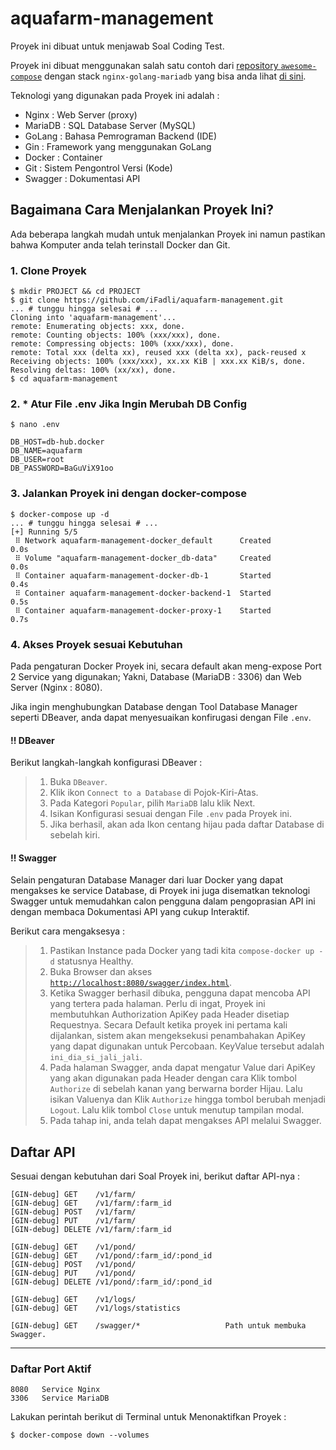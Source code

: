 # aquafarm-management
Proyek ini dibuat untuk menjawab Soal Coding Test.

Proyek ini dibuat menggunakan salah satu contoh dari [repository `awesome-compose`](https://github.com/docker/awesome-compose/) dengan stack `nginx-golang-mariadb` yang bisa anda lihat [di sini](https://github.com/docker/awesome-compose/tree/master/nginx-golang-mysql).

Teknologi yang digunakan pada Proyek ini adalah :
- Nginx : Web Server (proxy)
- MariaDB : SQL Database Server (MySQL)
- GoLang : Bahasa Pemrograman Backend (IDE)
- Gin : Framework yang menggunakan GoLang
- Docker : Container
- Git : Sistem Pengontrol Versi (Kode)
- Swagger : Dokumentasi API

## Bagaimana Cara Menjalankan Proyek Ini?
Ada beberapa langkah mudah untuk menjalankan Proyek ini namun pastikan bahwa Komputer anda telah terinstall Docker dan Git.

### 1. Clone Proyek
```
$ mkdir PROJECT && cd PROJECT
$ git clone https://github.com/iFadli/aquafarm-management.git
... # tunggu hingga selesai # ...
Cloning into 'aquafarm-management'...
remote: Enumerating objects: xxx, done.
remote: Counting objects: 100% (xxx/xxx), done.
remote: Compressing objects: 100% (xxx/xxx), done.
remote: Total xxx (delta xx), reused xxx (delta xx), pack-reused x
Receiving objects: 100% (xxx/xxx), xx.xx KiB | xxx.xx KiB/s, done.
Resolving deltas: 100% (xx/xx), done.
$ cd aquafarm-management
```

### 2. * Atur File .env Jika Ingin Merubah DB Config
```
$ nano .env

DB_HOST=db-hub.docker
DB_NAME=aquafarm
DB_USER=root
DB_PASSWORD=BaGuViX91oo
```

### 3. Jalankan Proyek ini dengan docker-compose
```
$ docker-compose up -d
... # tunggu hingga selesai # ...
[+] Running 5/5
 ⠿ Network aquafarm-management-docker_default      Created                                                                                                                      0.0s
 ⠿ Volume "aquafarm-management-docker_db-data"     Created                                                                                                                      0.0s
 ⠿ Container aquafarm-management-docker-db-1       Started                                                                                                                      0.4s
 ⠿ Container aquafarm-management-docker-backend-1  Started                                                                                                                      0.5s
 ⠿ Container aquafarm-management-docker-proxy-1    Started                                                                                                                      0.7s
```

### 4. Akses Proyek sesuai Kebutuhan
Pada pengaturan Docker Proyek ini, secara default akan meng-expose Port 2 Service yang digunakan; Yakni, Database (MariaDB : 3306) dan Web Server (Nginx : 8080).

Jika ingin menghubungkan Database dengan Tool Database Manager seperti DBeaver, anda dapat menyesuaikan konfirugasi dengan File `.env`.
#### !! DBeaver
Berikut langkah-langkah konfigurasi DBeaver :

>1. Buka `DBeaver`.
>2. Klik ikon `Connect to a Database` di Pojok-Kiri-Atas.
>3. Pada Kategori `Popular`, pilih `MariaDB` lalu klik Next.
>4. Isikan Konfigurasi sesuai dengan File `.env` pada Proyek ini.
>5. Jika berhasil, akan ada Ikon centang hijau pada daftar Database di sebelah kiri.
#### !! Swagger
Selain pengaturan Database Manager dari luar Docker yang dapat mengakses ke service Database, di Proyek ini juga disematkan teknologi Swagger untuk memudahkan calon pengguna dalam pengoprasian API ini dengan membaca Dokumentasi API yang cukup Interaktif.

Berikut cara mengaksesya :
>1. Pastikan Instance pada Docker yang tadi kita `compose-docker up -d` statusnya Healthy.
>2. Buka Browser dan akses [`http://localhost:8080/swagger/index.html`](http://localhost:8080/swagger/index.html).
>3. Ketika Swagger berhasil dibuka, pengguna dapat mencoba API yang tertera pada halaman. Perlu di ingat, Proyek ini membutuhkan Authorization ApiKey pada Header disetiap Requestnya. Secara Default ketika proyek ini pertama kali dijalankan, sistem akan mengeksekusi penambahakan ApiKey yang dapat digunakan untuk Percobaan. KeyValue tersebut adalah `ini_dia_si_jali_jali`.
>4. Pada halaman Swagger, anda dapat mengatur Value dari ApiKey yang akan digunakan pada Header dengan cara Klik tombol `Authorize` di sebelah kanan yang berwarna border Hijau. Lalu isikan Valuenya dan Klik `Authorize` hingga tombol berubah menjadi `Logout`. Lalu klik tombol `Close` untuk menutup tampilan modal.
>5. Pada tahap ini, anda telah dapat mengakses API melalui Swagger.

## Daftar API

Sesuai dengan kebutuhan dari Soal Proyek ini, berikut daftar API-nya :
```
[GIN-debug] GET    /v1/farm/
[GIN-debug] GET    /v1/farm/:farm_id
[GIN-debug] POST   /v1/farm/
[GIN-debug] PUT    /v1/farm/
[GIN-debug] DELETE /v1/farm/:farm_id

[GIN-debug] GET    /v1/pond/
[GIN-debug] GET    /v1/pond/:farm_id/:pond_id
[GIN-debug] POST   /v1/pond/
[GIN-debug] PUT    /v1/pond/
[GIN-debug] DELETE /v1/pond/:farm_id/:pond_id

[GIN-debug] GET    /v1/logs/
[GIN-debug] GET    /v1/logs/statistics
```
```
[GIN-debug] GET    /swagger/*                   Path untuk membuka Swagger.
```

---
### Daftar Port Aktif
```
8080   Service Nginx
3306   Service MariaDB
```

Lakukan perintah berikut di Terminal untuk Menonaktifkan Proyek :
```
$ docker-compose down --volumes
```

